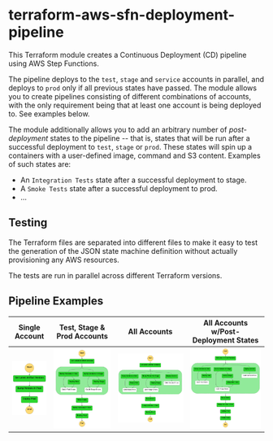 # terraform-aws-sfn-deployment-pipeline
This Terraform module creates a Continuous Deployment (CD) pipeline using AWS Step Functions.

The pipeline deploys to the `test`, `stage` and `service` accounts in parallel, and deploys to `prod` only if all previous states have passed. The module allows you to create pipelines consisting of different combinations of accounts, with the only requirement being that at least one account is being deployed to. See examples below.

The module additionally allows you to add an arbitrary number of _post-deployment_ states to the pipeline -- that is, states that will be run after a successful deployment to `test`, `stage` or `prod`. These states will spin up a containers with a user-defined image, command and S3 content. Examples of such states are:
- An `Integration Tests` state after a successful deployment to stage.
- A `Smoke Tests` state after a successful deployment to prod.
- ...


## Testing
The Terraform files are separated into different files to make it easy to test the generation of the JSON state machine definition without actually provisioning any AWS resources.

The tests are run in parallel across different Terraform versions.


## Pipeline Examples
Single Account | Test, Stage & Prod Accounts | All Accounts | All Accounts w/Post-Deployment States
:-------------------------:|:-------------------------:|:------------------------:|:-------------------------:
![](docs/single_account_pipeline.png)  |   ![](docs/non_service_pipeline.png)  |  ![](docs/pipeline.png)  | ![](docs/pipeline_custom_states.png)
